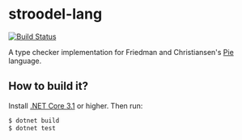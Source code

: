 # stroodel-lang
[![Build Status](https://travis-ci.org/patrickp89/stroodel-lang.svg?branch=master)](https://travis-ci.org/patrickp89/stroodel-lang)

A type checker implementation for Friedman and Christiansen's
[Pie](https://github.com/the-little-typer/pie) language.

## How to build it?
Install [.NET Core 3.1](https://dotnet.microsoft.com/download) or higher. Then run:
```bash
$ dotnet build
$ dotnet test
```
